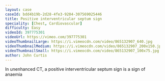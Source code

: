 ```yaml
---
layout: case
caseId: bdd4b19b-2d28-4fe3-9204-307569025446
title: Positive interventricular septum sign
speciality: [Chest, Cardiovascular]
difficulty: Easy
videoId: 397775301
videoUrl: https://vimeo.com/397775301
videoThumbnailLarge: https://i.vimeocdn.com/video/865132907_640.jpg
videoThumbnailMedium: https://i.vimeocdn.com/video/865132907_200x150.jpg
videoThumbnailSmall: https://i.vimeocdn.com/video/865132907_100x75.jpg
author: John Curtis
---
```


In unenhanced CT, a positive interventricular septum sign is a sign of anaemia